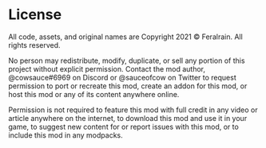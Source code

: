 # License

All code, assets, and original names are Copyright 2021 © Feralrain. All rights reserved.  
  
No person may redistribute, modify, duplicate, or sell any portion of this project without explicit permission. Contact the mod author, @cowsauce#6969 on Discord or @sauceofcow on Twitter to request permission to port or recreate this mod, create an addon for this mod, or host this mod or any of its content anywhere online. 
  
Permission is not required to feature this mod with full credit in any video or article anywhere on the internet, to download this mod and use it in your game, to suggest new content for or report issues with this mod, or to include this mod in any modpacks.
